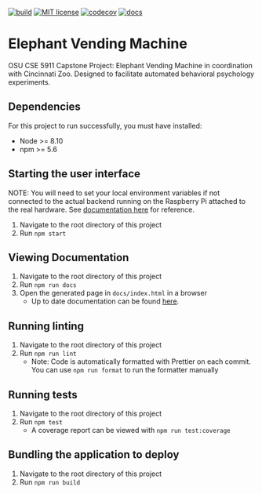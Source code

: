 [![build](https://github.com/Kalafut-organization/elephant_vending_machine_frontend/workflows/build/badge.svg)](https://github.com/Kalafut-organization/elephant_vending_machine_frontend/actions?query=workflow%3Abuild)
[![MIT license](https://img.shields.io/badge/License-MIT-blue.svg)](https://github.com/Kalafut-organization/elephant_vending_machine_frontend/blob/master/LICENSE.md)
[![codecov](https://codecov.io/gh/Kalafut-organization/elephant_vending_machine_frontend/branch/master/graph/badge.svg)](https://codecov.io/gh/Kalafut-organization/elephant_vending_machine_frontend)
[![docs](https://github.com/Kalafut-organization/elephant_vending_machine_frontend/workflows/docs/badge.svg)](https://kalafut-organization.github.io/elephant_vending_machine_frontend/)

# Elephant Vending Machine
OSU CSE 5911 Capstone Project: Elephant Vending Machine in coordination with Cincinnati Zoo. Designed to facilitate automated behavioral psychology experiments.

## Dependencies
For this project to run successfully, you must have installed:
* Node >= 8.10
* npm >= 5.6

## Starting the user interface
NOTE: You will need to set your local environment variables if not connected to the actual backend running on the
Raspberry Pi attached to the real hardware. See [documentation here](https://create-react-app.dev/docs/adding-custom-environment-variables/)
for reference.

1. Navigate to the root directory of this project
1. Run `npm start`

## Viewing Documentation
1. Navigate to the root directory of this project
1. Run `npm run docs`
1. Open the generated page in `docs/index.html` in a browser
    * Up to date documentation can be found [here](https://Kalafut-organization.github.io/elephant_vending_machine_frontend).

## Running linting
1. Navigate to the root directory of this project
1. Run `npm run lint`
    * Note: Code is automatically formatted with Prettier on each commit. You can use `npm run format` to run the formatter manually

## Running tests
1. Navigate to the root directory of this project
1. Run `npm test`
    * A coverage report can be viewed with `npm run test:coverage`

## Bundling the application to deploy
1. Navigate to the root directory of this project
1. Run `npm run build`

